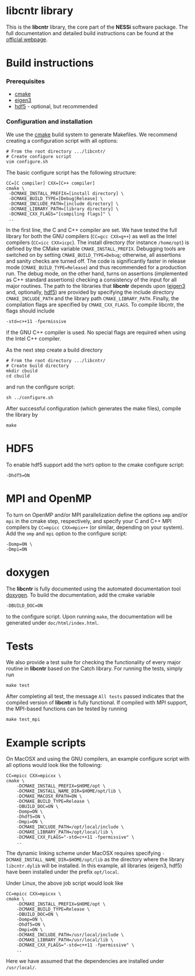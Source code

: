 libcntr library
===============

This is the **libcntr** library, the core part of the **NESSi** software package. The full documentation and detailed build instructions
can be found at the [official webpage](http://www.nessi.tuxfamily.org).

Build instructions
==================

### Prerequisites
* [cmake](https://cmake.org)
* [eigen3](http://eigen.tuxfamily.org/index.php?title=Main_Page) 
* [hdf5](https://www.hdfgroup.org/solutions/hdf5/) - optional, but recommended

### Configuration and installation

We use the [cmake](https://cmake.org) build system to generate Makefiles. We recommend creating a configuration script 
with all options:

```
# From the root directory .../libcntr/
# Create configure script
vim configure.sh
```

The basic configure script has the following structure:

```
CC=[C compiler] CXX=[C++ compiler]
cmake \
 -DCMAKE_INSTALL_PREFIX=[install directory] \
 -DCMAKE_BUILD_TYPE=[Debug|Release] \
 -DCMAKE_INCLUDE_PATH=[include directory] \
 -DCMAKE_LIBRARY_PATH=[library directory] \
 -DCMAKE_CXX_FLAGS="[compiling flags]" \
 ..
```

In the first line, the C and C++ compiler are set. We have tested the full library for both the GNU compilers (`CC=gcc CXX=g++`) as well as the Intel compilers (`CC=icc CXX=icpc`). The install directory (for instance `/home/opt`) is defined by the CMake variable `CMAKE_INSTALL_PREFIX`. Debugging tools are switched on by setting `CMAKE_BUILD_TYPE=Debug`; otherwise, all assertions and sanity checks are turned off. The code is significantly faster in release mode (`CMAKE_BUILD_TYPE=Release`) and thus recommended for a production run. The debug mode, on the other hand, turns on assertions (implemented as C++ standard assertions) checking a consistency of the input for all major routines. 
The path to the libraries that **libcntr** depends upon ([eigen3](http://eigen.tuxfamily.org/index.php?title=Main_Page)  and, optionally, [hdf5](https://www.hdfgroup.org/solutions/hdf5/)) are provided by specifying the include directory `CMAKE_INCLUDE_PATH` and the library path `CMAKE_LIBRARY_PATH`. Finally, the compilation flags are specified by `CMAKE_CXX_FLAGS`. To compile libcntr, the flags should include

```
-std=c++11 -fpermissive
```

if the GNU C++ compiler is used. No special flags are required when using the Intel C++ compiler.

As the next step create a build directory

```
# From the root directory .../libcntr/
# Create build directory
mkdir cbuild
cd cbuild
```

and run the configure script:

```
sh ../configure.sh
```

After successful configuration (which generates the make files), compile the library by

```
make
```


HDF5
====

To enable hdf5 support add the `hdf5` option to the cmake configure script:

    -Dhdf5=ON

MPI and OpenMP
==============

To turn on OpenMP and/or MPI parallelization define the options `omp` and/or `mpi` in the cmake step, respectively, and specify your C and C++ MPI compilers by `CC=mpicc CXX=mpix++` (or similar, depending on your system). Add the `omp` and `mpi` option to the configure script:

    -Domp=ON \
    -Dmpi=ON


doxygen
=======

The **libcntr** is fully documented using the automated documentation tool [doxygen](http://www.doxygen.nl). To build the documentation,
add the cmake variable

    -DBUILD_DOC=ON

to the configure script. Upon running `make`, the documentation will be generated under `doc/html/index.html`.


Tests
=====

We also provide a test suite for checking the functionality of every major routine in **libcntr** based on the Catch library. For running the tests, simply run


    make test

  
After completing all test, the message `All tests` passed indicates that the compiled version of **libcntr** is fully functional. If compiled with MPI support, the MPI-based functions can be tested by running


    make test_mpi

Example scripts
===============

On MacOSX and using the GNU compilers, an example configure script with all options would look like the following:

```
CC=mpicc CXX=mpicxx \
cmake \
    -DCMAKE_INSTALL_PREFIX=$HOME/opt \
    -DCMAKE_INSTALL_NAME_DIR=$HOME/opt/lib \
    -DCMAKE_MACOSX_RPATH=ON \
    -DCMAKE_BUILD_TYPE=Release \
    -DBUILD_DOC=ON \
    -Domp=ON \
    -Dhdf5=ON \
    -Dmpi=ON \
    -DCMAKE_INCLUDE_PATH=/opt/local/include \
    -DCMAKE_LIBRARY_PATH=/opt/local/lib \
    -DCMAKE_CXX_FLAGS="-std=c++11 -fpermissive" \
    ..
```

The dynamic linking scheme under MacOSX requires specifying `-DCMAKE_INSTALL_NAME_DIR=$HOME/opt/lib` as the directory where the library `libcntr.dylib` will be installed. In this example, all libraries (eigen3, hdf5) have been installed under the prefix `opt/local`.

Under Linux, the above job script would look like

```
CC=mpicc CXX=mpicxx \
cmake \
    -DCMAKE_INSTALL_PREFIX=$HOME/opt \
    -DCMAKE_BUILD_TYPE=Release \
    -DBUILD_DOC=ON \
    -Domp=ON \
    -Dhdf5=ON \
    -Dmpi=ON \
    -DCMAKE_INCLUDE_PATH=/usr/local/include \
    -DCMAKE_LIBRARY_PATH=/usr/local/lib \
    -DCMAKE_CXX_FLAGS="-std=c++11 -fpermissive" \
    ..
```

Here we have assumed that the dependencies are installed under `/usr/local/`.


